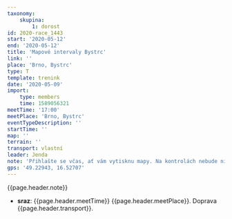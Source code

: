 ```yaml
---
taxonomy:
    skupina:
        1: dorost
id: 2020-race_1443
start: '2020-05-12'
end: '2020-05-12'
title: 'Mapové intervaly Bystrc'
link: ''
place: 'Brno, Bystrc'
type: T
template: trenink
date: '2020-05-09'
import:
    type: members
    time: 1589056321
meetTime: '17:00'
meetPlace: 'Brno, Bystrc'
eventTypeDescription: ''
startTime: ''
map: ''
terrain: ''
transport: vlastní
leader: Jenda
note: 'Přihlašte se včas, ať vám vytisknu mapy. Na kontrolách nebude nic.'
gps: '49.22943, 16.52707'
---
```

{{page.header.note}}
* **sraz**: {{page.header.meetTime}} {{page.header.meetPlace}}. Doprava {{page.header.transport}}.
